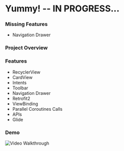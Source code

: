 # Yummy! -- IN PROGRESS...
### Missing Features
* Navigation Drawer

### Project Overview

### Features
* RecyclerView
* CardView
* Intents
* Toolbar
* Navigation Drawer
* Retrofit2
* ViewBinding
* Parallel Coroutines Calls
* APIs
* Glide

### Demo
<img src='https://j.gifs.com/qQ97xr.gif' title='Video Walkthrough' alt='Video Walkthrough' />
